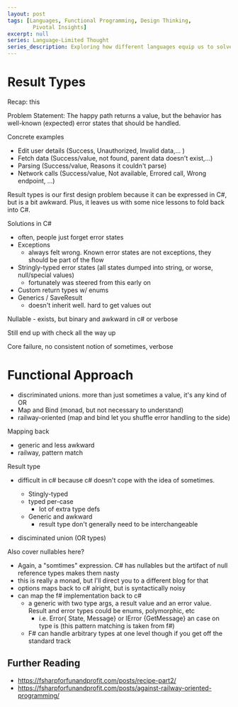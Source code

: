 ```yaml
---
layout: post
tags: [Languages, Functional Programming, Design Thinking,
        Pivotal Insights]
excerpt: null
series: Language-Limited Thought
series_description: Exploring how different languages equip us to solve different design problems
---
```


# Result Types

Recap: this 

Problem Statement: The happy path returns a value, but the behavior has well-known (expected) error states that should be handled.

Concrete examples
-  Edit user details (Success, Unauthorized, Invalid data,... )
-  Fetch data (Success/value, not found, parent data doesn't exist,...)
-  Parsing (Success/value, Reasons it couldn't parse)
-  Network calls (Success/value, Not available, Errored call, Wrong endpoint, ...)

Result types is our first design problem because it can be expressed in C#, but is a bit awkward. Plus, it leaves us with some nice lessons to fold back into C#.

Solutions in C#
 - often, people just forget error states
 - Exceptions
   - always felt wrong. Known error states are not exceptions, they should be part of the flow
 - Stringly-typed error states (all states dumped into string, or worse, null/special values)
   - fortunately was steered from this early on
 - Custom return types w/ enums
 - Generics / SaveResult
   - doesn't inherit well. hard to get values out

Nullable - exists, but binary and awkward in c# or verbose

Still end up with check all the way up

Core failure, no consistent notion of sometimes, verbose

# Functional Approach
 - discriminated unions. more than just sometimes a value, it's any kind of OR
 - Map and Bind (monad, but not necessary to understand)
 - railway-oriented (map and bind let you shuffle error handling to the side)


Mapping back
 - generic and less awkward
 - railway, pattern match


Result type
- difficult in c# because c# doesn't cope with the idea of sometimes. 
  - Stingly-typed
  - typed per-case
    - lot of extra type defs
  - Generic and awkward
    - result type don't generally need to be interchangeable 

- disciminated union (OR types)

Also cover nullables here?
- Again, a "somtimes" expression. C# has nullables but the artifact of null reference types makes them nasty
- this is really a monad, but I'll direct you to a different blog for that
- options maps back to c# alright, but is syntactically noisy
- can map the f# implementation back to c# 
  -  a generic with two type args, a result value and an error value. Result and error types could be enums, polymorphic, etc
     -  i.e. Error<TStateEnum>{ State, Message} or IError {GetMessage} an case on type is (this pattern matching is taken from f#)
  -  F# can handle arbitrary types at one level though if you get off the standard track

## Further Reading
- https://fsharpforfunandprofit.com/posts/recipe-part2/
- https://fsharpforfunandprofit.com/posts/against-railway-oriented-programming/